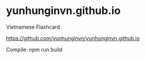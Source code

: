 # yunhunginvn.github.io

Vietnamese Flashcard

https://github.com/yunhunginvn/yunhunginvn.github.io

Compile:
  npm run build
